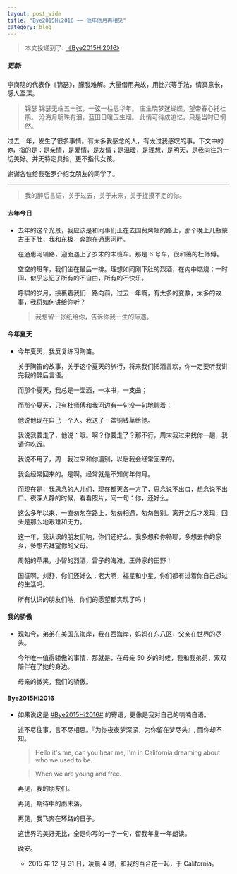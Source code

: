 ```yaml
---
layout: post_wide
title: "Bye2015Hi2016 —— 他年他月再相见"
category: blog
---
```


> 本文投递到了: [《Bye2015Hi2016》](https://github.com/winter-fall/Bye2015Hi2016/issues/74)

##### 更新:

李商隐的代表作《锦瑟》，朦胧难解。大量借用典故，用比兴等手法，情真意长，感人至深。

> 锦瑟
> 锦瑟无端五十弦，一弦一柱思华年。
> 庄生晓梦迷蝴蝶，望帝春心托杜鹃。
> 沧海月明珠有泪，蓝田日暖玉生烟。
> 此情可待成追忆，只是当时已惘然。

过去一年，发生了很多事情。有太多我感念的人，有太过我感叹的事。下文中的 **`你`**，指的是：是亲情，是爱情，是友情；是温暖，是理想，是明天，是我向往的一切美好。并无特定具指，更不指代女孩。

谢谢各位给我张罗介绍女朋友的同学了。

---

> 我的醉后言语，关于过去，关于未来，关于捉摸不定的你。

#### 去年今日

*   去年的这个光景，我应该是和同事们正在去国贸烤翅的路上，那个晚上几瓶蒙古王下肚，我和东极，奔跑在通惠河畔。

    在通惠河辅路，迎面遇上了岁末的末班车。那是 6 号车，很和蔼的杜师傅。
    
    空空的班车，我们坐在最后一排。理想如同刚下肚的烈酒，在内中燃烧；一时间，似乎忘记了所有的不自由，所有的不快乐。
    
    呼啸的岁月，挟裹着我们一路向前。过去一年啊，有太多的变数，太多的故事，我将如何讲给你听？
    
    > 我想留一张纸给你，告诉你我一生的际遇。

####  今年夏天

*   今年夏天，我反复练习陶笛。

    关于陶笛的故事，关于这个夏天的旅行，将来我们把酒言欢，你一定要听我讲完我的醉后言语。
    
    而那个夏天，我总是一壶酒，一本书，一支曲；
    
    而那个夏天，只有杜师傅和我河边有一句没一句地聊着：
    
    他说他现在自己一个人。我送了一盆铜钱草给他。
    
    我说我要走了，他说：哦。啊？你要走了？那不行，周末我过来找你一趟，我请你吃饭。
    
    我说不用了，周一我过来和你道别，以后我会经常回来的。
    
    我会经常回来的。是啊。经常就是不知何年何月。
    
    而现在是，我思念的人儿们，现在都天各一方了，思念说不出口，想念说不出口。夜深人静的时候，看看照片，问一句：你，还好么。
    
    这么多年以来，一直匆匆在路上，匆匆相遇，匆匆告别。离开之后才发现，回头是那么地艰难和无力。
    
    这一年，我认识的朋友们呐，你们还好么。我多想和你畅聊，多想去你的家乡，多想去拜望你的父母。
    
    周朝的苹果，小智的烈酒，雷子的海滩，王帅家的田野！
    
    国征啊，刘舒，你们还好么；老大啊，福星和小星，你们都有过着你自己想过的生活吗。
    
    所有认识的朋友们呐，你们的愿望都实现了吗！
    
#### 我的骄傲

*   现如今，弟弟在美国东海岸，我在西海岸，妈妈在东八区，父亲在世界的尽头。

    今年唯一值得骄傲的事情，那就是，在母亲 50 岁的时候，我和我弟弟，双双陪伴在了她的身边。
    
    母亲的微笑，我们的骄傲。

#### Bye2015Hi2016

*   如果说这是 [#Bye2015Hi2016#](https://github.com/winter-fall/Bye2015Hi2016) 的寄语，更像是我对自己的喃喃自语。

    述不尽往事，言不尽相思。『为你夜夜梦深深，为你留在梦尽头』, 而你却不知。

    > Hello it's me, can you hear me, I'm in California dreaming about who we used to be. 
    
    > When we are young and free.
    
    再见，我的朋友们。
    
    再见，期待中的雨未落。
    
    再见，我飞奔在环路的日子。
    
    这世界的美好无比，全是你写的一字一句，留我年复一年朗读。
    
    晚安。
    
    * 2015 年 12 月 31 日，凌晨 4 时，和我的百合花一起，于 California。
